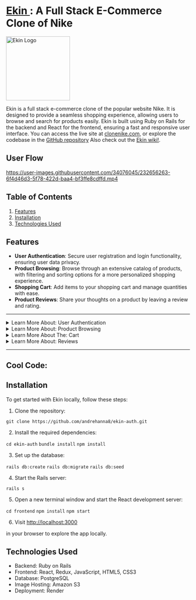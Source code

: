 # <a  href="https://www.clonenike.com/" target="_blank" > Ekin </a>: A Full Stack E-Commerce Clone of Nike

<a href="https://www.clonenike.com/">
  <img src="https://www.icegif.com/wp-content/uploads/nike-icegif-1.gif" alt="Ekin Logo" style="width: 175px;" />
</a>


Ekin is a full stack e-commerce clone of the popular website Nike. It is designed to provide a seamless shopping experience, allowing users to browse and search for  products easily. Ekin is built using Ruby on Rails for the backend and React for the frontend, ensuring a fast and responsive user interface. You can access the live site at [clonenike.com](https://www.clonenike.com/), or explore the codebase in the [GitHub repository](https://github.com/andrehanna8/ekin-auth) Also check out the [Ekin wiki!](https://github.com/andrehanna8/ekin-auth/wiki).

## User Flow
https://user-images.githubusercontent.com/34076045/232656263-6f4d46d3-5f78-422d-baa4-bf3ffe8cdffd.mp4

## Table of Contents

1. [Features](#features)
2. [Installation](#installation)
3. [Technologies Used](#technologies-used)

## Features

- **User Authentication**: Secure user registration and login functionality, ensuring user data privacy.
- **Product Browsing**: Browse through an extensive catalog of products, with filtering and sorting options for a more personalized shopping experience.
- **Shopping Cart**: Add items to your shopping cart and manage quantities with ease.
- **Product Reviews**: Share your thoughts on a product by leaving a review and rating.

----

<details>
  <summary>Learn More About: User Authentication</summary>
  
  ## User Authentication

This code is implementing a secure user registration and login system in a Ruby on Rails application. It utilizes the ActiveRecord ORM for database communication and the Bcrypt gem for password hashing and authentication.

```
class User < ApplicationRecord
  before_validation :ensure_session_token

  validates :username, 
    uniqueness: true, 
    length: { in: 3..30 }, 
    format: { without: URI::MailTo::EMAIL_REGEXP, message:  "can't be an email" }
  
    validates :email, 
    uniqueness: true, 
    length: { in: 3..255 }, 
    format: { with: URI::MailTo::EMAIL_REGEXP }

  validates :session_token, presence: true, uniqueness: true
  validates :password, length: { in: 6..255 }, allow_nil: true
  validates :first_name, :last_name, length: { in: 1..255 }
  
  has_secure_password

  def self.find_by_credentials(credential, password)
    if credential.match?(URI::MailTo::EMAIL_REGEXP)
      field_to_query = :email
    else
      field_to_query = :username
    end
    
    user = User.find_by(field_to_query => credential)
    
    if user && user.authenticate(password)
      return user
    else
      return nil
    end
  end

  def reset_session_token!
    self.session_token = generate_unique_session_token
    self.save!
    self.session_token
  end
  private
  
  def generate_unique_session_token
    loop do
      session_token = SecureRandom::urlsafe_base64
      return session_token unless User.exists?(session_token: session_token)
    end
  end

  def ensure_session_token
    self.session_token ||= generate_unique_session_token
  end
end
```

**User Model:**

The `User` class inherits from `ApplicationRecord` and represents a user in the database. It contains validations, associations, and methods related to user authentication.

- The `before_validation` callback ensures a session token is generated before saving the user to the database.
- Various validations are applied to the `username`, `email`, `session_token`, `password`, `first_name`, and `last_name` attributes to ensure data integrity.
- The `has_secure_password` method is provided by the Bcrypt gem and adds methods to authenticate users, secure password hashing, and password validations.
- The `find_by_credentials` class method is used to find a user by either their email or username and authenticate their password.
- The `reset_session_token!` method resets a user's session token and saves it to the database.
- The `generate_unique_session_token` and `ensure_session_token` methods are used to generate and set a unique session token for a user.

```
class Api::UsersController < ApplicationController
  wrap_parameters include: User.attribute_names + ['firstName', 'lastName', 'password']
  def create
    @user = User.new(user_params)
    if @user.save 
      login!(@user)
      render :show
    else 
      render json: { errors: @user.errors.full_messages }, status: :unprocessable_entity
    end
    
  end

  private

def user_params
  params.require(:user).permit(:email, :username, :first_name, :last_name, :password)
end

end
```

**Users Controller:**

The `Api::UsersController` class inherits from `ApplicationController` and is responsible for handling user-related API requests.

- The `wrap_parameters` method is used to wrap the parameters passed in the API request for easier access.
- The `create` action is responsible for creating a new user with the provided parameters, and logging them in if the user is successfully created. If there are errors in the provided data, it returns an error message and an unprocessable_entity status.
- The `user_params` private method is used to whitelist the parameters allowed in the API request for creating a user.

</details>
  
  
  <details>
  <summary>Learn More About: Product Browsing</summary>
    
  ## Product Browsing
    
This code allows users to browse through an extensive catalog of products with filtering and sorting options for a more personalized shopping experience. It is implemented in a React application using Redux for state management.

```
const categories = ["All", "Men's", "Women's", "Kids", "Sale"];
const productTypes = ["All", "Shoes", "Tops", "Bottoms", "Accessories"];
```

The categories and productTypes constants define the available categories and product types that can be used for filtering.

```
function useSearchParamsMemo(location) {
  return useMemo(() => new URLSearchParams(location.search), [location.search]);
}

export default function SearchResultsIndex() {
  // ... component code ...
}
```
The useSearchParamsMemo custom hook memoizes the search parameters from the URL. The SearchResultsIndex functional component is responsible for handling the product browsing and filtering.

```
const products = useSelector((state) => Object.values(state.products));
const dispatch = useDispatch();
const location = useLocation();
const searchParams = useSearchParamsMemo(location);

const searchTerm = searchParams.get("q") || "";
const genderFilter = searchParams.get("gender") || "";
// ... other filter state variables ...
```
The component retrieves the products from the Redux state, initializes the dispatch function, and accesses the current location to read search parameters. It sets the searchTerm and genderFilter based on the search parameters.

```
const filterByCategoryAndType = (product, searchTerm) => {
  // ... filtering logic ...
};

const productsToDisplay = products.filter((product) => filterByCategoryAndType(product, searchTerm));
```
The filterByCategoryAndType function filters products based on the selected category, product type, and search term. The productsToDisplay array stores the filtered list of products.

```
const sortedProducts = productsToDisplay.sort((a, b) => {
  if (sortOrder === "priceLowToHigh") {
    return a.price - b.price;
  } else if (sortOrder === "priceHighToLow") {
    return b.price - a.price;
  }
  return 0;
});

const productsToDisplayByColor =
  filterColor === "All"
    ? sortedProducts
    : sortedProducts.filter((product) => product.color === filterColor);
```
The sortedProducts array sorts the products based on the selected sort order. The productsToDisplayByColor array filters the sorted products by color, if a specific color filter is applied.

```
useEffect(() => {
  // ... fetching and updating filter state based on search parameters ...
}, [dispatch, searchTerm, genderFilter, setFilterCategory, searchParams]);
```

The useEffect hook is used to fetch products and update filter state based on the search parameters in the URL when the component mounts or when the search parameters change.

</details>

  <details>
  <summary>Learn More About The: Cart </summary>

## Cart

This code provides a shopping cart implementation allowing users to add items to their cart and manage item quantities with ease. It uses a CartItem model and a CartItemsController for handling shopping cart operations in a Rails application.

** CartItem Model **
```
class CartItem < ApplicationRecord
    validates :user_id, :product_id, :quantity, presence: true
    validates :quantity, numericality: { greater_than: 0 }

    belongs_to :user,
        foreign_key: :user_id,
        class_name: :User

    belongs_to :product,
        foreign_key: :product_id,
        class_name: :Product
end
```

The CartItem model validates the presence of user_id, product_id, and quantity fields, and ensures that the quantity is greater than 0. It defines belongs_to associations for User and Product models.

**CartItemsController**
```
class Api::CartItemsController < ApplicationController
    # ... controller methods ...
end
```
The CartItemsController handles shopping cart-related actions like fetching cart items, adding new items to the cart, updating item quantities, and removing items from the cart.

**Index Action**
```
def index
    @cart_items = CartItem.all
    render :index
end
```
The index action retrieves all cart items and renders them using the index view.

**Show Action**
```
def show
    @cart_item = CartItem.find(params[:id])
    render :show
end
```
The show action finds a specific cart item by its ID and renders it using the show view.

**Create Action**
```
    @cart_item = CartItem.find_by(user_id: current_user.id, product_id: cart_item_params[:product_id], options: cart_item_params[:options])
    
    if @cart_item
        # If the item exists, update the quantity
        @cart_item.quantity += 1
        if @cart_item.save
            render :show
        else
            render json: @cart_item.errors.full_messages, status: 422
        end
    else
        # If the item doesn't exist, create a new cart item
        @cart_item = CartItem.new(cart_item_params)
        @cart_item.user_id = current_user.id
        if @cart_item.save
            render :show
        else
            render json: @cart_item.errors.full_messages, status: 422
        end
    end
end
```
The create action checks if the cart item already exists for the current user and the selected product. If the item exists, it updates the quantity; otherwise, it creates a new cart item.

**Update Action**
```
def update
    @cart_item = CartItem.find_by(id: params[:id])
    if @cart_item.update(cart_item_params)
        render :show
    else
        render json: @cart_item.errors.full_messages, status: 422
    end
end
```
The update action finds a cart item by its ID and updates its attributes using the submitted parameters.

**Destroy Action**
```
def destroy
    @cart_item = CartItem.find(params[:id])
    @cart_item.destroy
    render :show
end
```
The destroy action finds a cart item by its ID, removes it from the cart, and renders the show view.

</details>




  <details>
  <summary>Learn More About: Reviews </summary>

## Product Reviews

Allow users to share their thoughts on a product by leaving a review and rating. This feature is implemented using Ruby on Rails, with the Review model representing a product review and the Api::ReviewsController managing reviews.

```
class Review < ApplicationRecord
  validates :user_id, :product_id, :rating, :title, presence: true
  validates :rating, numericality: { greater_than: 0, less_than: 6 }
  validates :body, length: { maximum: 500 }

  belongs_to :user,
    foreign_key: :user_id,
    class_name: :User

  belongs_to :product,
    foreign_key: :product_id,
    class_name: :Product
end
```
The Review model includes validations for the presence of user_id, product_id, rating, and title. The rating is validated to be between 1 and 5, and the body is limited to a maximum length of 500 characters. The model has associations with both the User and Product models.

```
class Api::ReviewsController < ApplicationController
  # ... other actions ...
end
```
The Api::ReviewsController is responsible for handling CRUD operations on reviews.

```
def create
  @review = Review.new(review_params)
  @review.user_id = current_user.id
  if @review.save
    render :show
  else
    render json: @review.errors.full_messages, status: 422
  end
end
```
The create action initializes a new review using review_params, sets the user_id to the current_user.id, and attempts to save the review. If successful, it renders the show view; otherwise, it returns JSON with error messages and a 422 status code.

```
def update
  @review = Review.find(params[:id])
  if @review.update(review_params)
    render :show
  else
    render json: @review.errors.full_messages, status: 422
  end
end

def destroy
  @review = Review.find(params[:id])
  @review.destroy
  render :show
end

private

def review_params
  params.require(:review).permit(:product_id, :title, :rating, :body)
end
```
The update action updates an existing review with the provided review_params, and the destroy action deletes a review. Both actions render the show view upon success. The review_params method defines the list of allowed parameters for reviews.

</details>
  
----

## Cool Code:
 
  
  
## Installation

To get started with Ekin locally, follow these steps:

1. Clone the repository:

```git clone https://github.com/andrehanna8/ekin-auth.git```


2. Install the required dependencies:

```cd ekin-auth```
```bundle install```
```npm install``` 

3. Set up the database:

```rails db:create```
```rails db:migrate```
```rails db:seed```

4. Start the Rails server:

```rails s```

5. Open a new terminal window and start the React development server:

 ```cd frontend```
```npm install```
```npm start```


6. Visit [http://localhost:3000](http://localhost:3000)

in your browser to explore the app locally.

## Technologies Used

- Backend: Ruby on Rails
- Frontend: React, Redux, JavaScript, HTML5, CSS3
- Database: PostgreSQL
- Image Hosting: Amazon S3
- Deployment: Render
